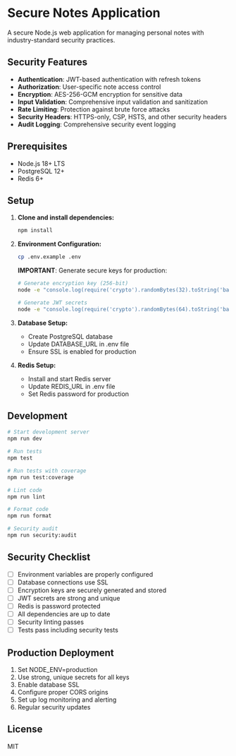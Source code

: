 # Secure Notes Application

A secure Node.js web application for managing personal notes with industry-standard security practices.

## Security Features

- **Authentication**: JWT-based authentication with refresh tokens
- **Authorization**: User-specific note access control
- **Encryption**: AES-256-GCM encryption for sensitive data
- **Input Validation**: Comprehensive input validation and sanitization
- **Rate Limiting**: Protection against brute force attacks
- **Security Headers**: HTTPS-only, CSP, HSTS, and other security headers
- **Audit Logging**: Comprehensive security event logging

## Prerequisites

- Node.js 18+ LTS
- PostgreSQL 12+
- Redis 6+

## Setup

1. **Clone and install dependencies:**
   ```bash
   npm install
   ```

2. **Environment Configuration:**
   ```bash
   cp .env.example .env
   ```
   
   **IMPORTANT**: Generate secure keys for production:
   ```bash
   # Generate encryption key (256-bit)
   node -e "console.log(require('crypto').randomBytes(32).toString('base64'))"
   
   # Generate JWT secrets
   node -e "console.log(require('crypto').randomBytes(64).toString('base64'))"
   ```

3. **Database Setup:**
   - Create PostgreSQL database
   - Update DATABASE_URL in .env file
   - Ensure SSL is enabled for production

4. **Redis Setup:**
   - Install and start Redis server
   - Update REDIS_URL in .env file
   - Set Redis password for production

## Development

```bash
# Start development server
npm run dev

# Run tests
npm test

# Run tests with coverage
npm run test:coverage

# Lint code
npm run lint

# Format code
npm run format

# Security audit
npm run security:audit
```

## Security Checklist

- [ ] Environment variables are properly configured
- [ ] Database connections use SSL
- [ ] Encryption keys are securely generated and stored
- [ ] JWT secrets are strong and unique
- [ ] Redis is password protected
- [ ] All dependencies are up to date
- [ ] Security linting passes
- [ ] Tests pass including security tests

## Production Deployment

1. Set NODE_ENV=production
2. Use strong, unique secrets for all keys
3. Enable database SSL
4. Configure proper CORS origins
5. Set up log monitoring and alerting
6. Regular security updates

## License

MIT